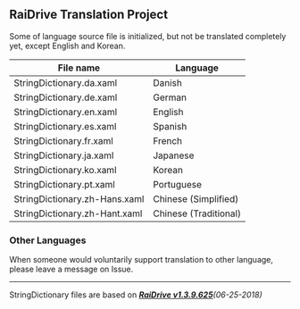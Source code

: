 ## RaiDrive Translation Project

Some of language source file is initialized, but not be translated completely yet, except English and Korean.

File name | Language
----------|---------
StringDictionary.da.xaml | Danish
StringDictionary.de.xaml | German
StringDictionary.en.xaml | English
StringDictionary.es.xaml | Spanish
StringDictionary.fr.xaml | French
StringDictionary.ja.xaml | Japanese
StringDictionary.ko.xaml | Korean
StringDictionary.pt.xaml | Portuguese
StringDictionary.zh-Hans.xaml | Chinese (Simplified)
StringDictionary.zh-Hant.xaml | Chinese (Traditional)

### Other Languages 
When someone would voluntarily support translation to other language, please leave a message on Issue. 

---
StringDictionary files are based on _[**RaiDrive v1.3.9.625**](https://www.raidrive.com/download/)(06-25-2018)_
